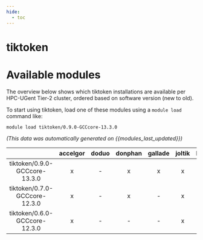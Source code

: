 ```yaml
---
hide:
  - toc
---
```


tiktoken
========

# Available modules


The overview below shows which tiktoken installations are available per HPC-UGent Tier-2 cluster, ordered based on software version (new to old).

To start using tiktoken, load one of these modules using a `module load` command like:

```shell
module load tiktoken/0.9.0-GCCcore-13.3.0
```

*(This data was automatically generated on {{modules_last_updated}})*  

| |accelgor|doduo|donphan|gallade|joltik|litleo|shinx|
| :---: | :---: | :---: | :---: | :---: | :---: | :---: | :---: |
|tiktoken/0.9.0-GCCcore-13.3.0|x|-|x|x|x|x|x|
|tiktoken/0.7.0-GCCcore-12.3.0|x|-|x|-|x|x|x|
|tiktoken/0.6.0-GCCcore-12.3.0|x|-|-|-|x|x|x|
